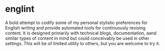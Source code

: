 # englint

A bold attempt to codify some of my personal stylistic preferences for English
writing and provide automated tools for continuously revising content. It is
designed primarily with technical blogs, documentation, aand similar types of
content in mind but could conceivably be used in other settings. This will be
of limited utility to others, but you are welcome to try it.

